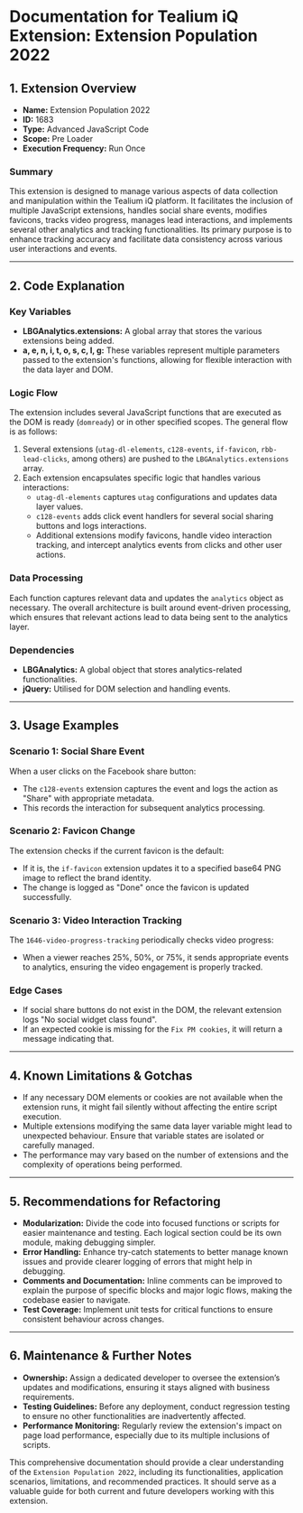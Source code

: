 # Documentation for Tealium iQ Extension: Extension Population 2022

## 1. Extension Overview
- **Name:** Extension Population 2022
- **ID:** 1683
- **Type:** Advanced JavaScript Code
- **Scope:** Pre Loader
- **Execution Frequency:** Run Once

### Summary
This extension is designed to manage various aspects of data collection and manipulation within the Tealium iQ platform. It facilitates the inclusion of multiple JavaScript extensions, handles social share events, modifies favicons, tracks video progress, manages lead interactions, and implements several other analytics and tracking functionalities. Its primary purpose is to enhance tracking accuracy and facilitate data consistency across various user interactions and events.

---

## 2. Code Explanation

### Key Variables
- **LBGAnalytics.extensions:** A global array that stores the various extensions being added.
- **a, e, n, i, t, o, s, c, l, g:** These variables represent multiple parameters passed to the extension's functions, allowing for flexible interaction with the data layer and DOM.

### Logic Flow
The extension includes several JavaScript functions that are executed as the DOM is ready (`domready`) or in other specified scopes. The general flow is as follows:

1. Several extensions (`utag-dl-elements`, `c128-events`, `if-favicon`, `rbb-lead-clicks`, among others) are pushed to the `LBGAnalytics.extensions` array.
2. Each extension encapsulates specific logic that handles various interactions:
   - `utag-dl-elements` captures `utag` configurations and updates data layer values.
   - `c128-events` adds click event handlers for several social sharing buttons and logs interactions.
   - Additional extensions modify favicons, handle video interaction tracking, and intercept analytics events from clicks and other user actions.

### Data Processing
Each function captures relevant data and updates the `analytics` object as necessary. The overall architecture is built around event-driven processing, which ensures that relevant actions lead to data being sent to the analytics layer.

### Dependencies
- **LBGAnalytics:** A global object that stores analytics-related functionalities.
- **jQuery:** Utilised for DOM selection and handling events.

---

## 3. Usage Examples

### Scenario 1: Social Share Event
When a user clicks on the Facebook share button:
- The `c128-events` extension captures the event and logs the action as "Share" with appropriate metadata.
- This records the interaction for subsequent analytics processing.

### Scenario 2: Favicon Change
The extension checks if the current favicon is the default:
- If it is, the `if-favicon` extension updates it to a specified base64 PNG image to reflect the brand identity.
- The change is logged as "Done" once the favicon is updated successfully.

### Scenario 3: Video Interaction Tracking
The `1646-video-progress-tracking` periodically checks video progress:
- When a viewer reaches 25%, 50%, or 75%, it sends appropriate events to analytics, ensuring the video engagement is properly tracked.

### Edge Cases
- If social share buttons do not exist in the DOM, the relevant extension logs "No social widget class found".
- If an expected cookie is missing for the `Fix PM cookies`, it will return a message indicating that.

---

## 4. Known Limitations & Gotchas

- If any necessary DOM elements or cookies are not available when the extension runs, it might fail silently without affecting the entire script execution.
- Multiple extensions modifying the same data layer variable might lead to unexpected behaviour. Ensure that variable states are isolated or carefully managed.
- The performance may vary based on the number of extensions and the complexity of operations being performed.

---

## 5. Recommendations for Refactoring

- **Modularization:** Divide the code into focused functions or scripts for easier maintenance and testing. Each logical section could be its own module, making debugging simpler.
- **Error Handling:** Enhance try-catch statements to better manage known issues and provide clearer logging of errors that might help in debugging.
- **Comments and Documentation:** Inline comments can be improved to explain the purpose of specific blocks and major logic flows, making the codebase easier to navigate.
- **Test Coverage:** Implement unit tests for critical functions to ensure consistent behaviour across changes.

---

## 6. Maintenance & Further Notes

- **Ownership:** Assign a dedicated developer to oversee the extension’s updates and modifications, ensuring it stays aligned with business requirements.
- **Testing Guidelines:** Before any deployment, conduct regression testing to ensure no other functionalities are inadvertently affected.
- **Performance Monitoring:** Regularly review the extension's impact on page load performance, especially due to its multiple inclusions of scripts.

This comprehensive documentation should provide a clear understanding of the `Extension Population 2022`, including its functionalities, application scenarios, limitations, and recommended practices. It should serve as a valuable guide for both current and future developers working with this extension.